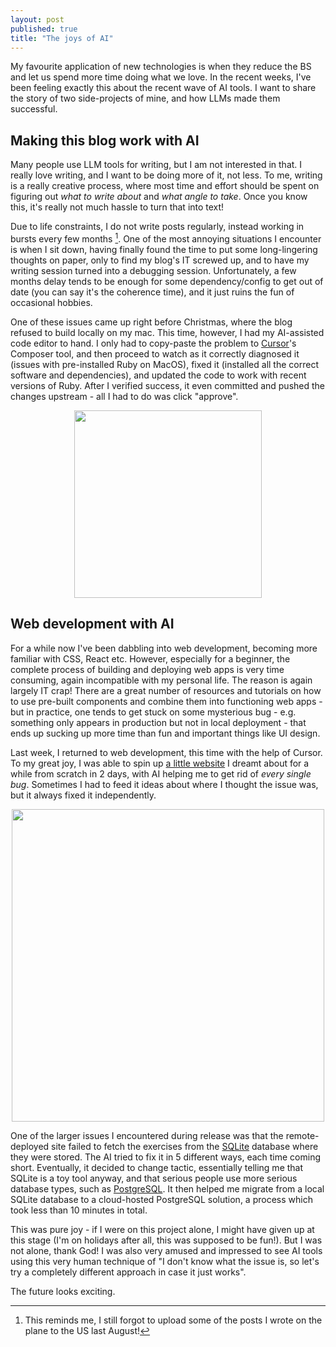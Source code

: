 ```yaml
---
layout: post
published: true
title: "The joys of AI"
---
```

My favourite application of new technologies is when they reduce the BS and let us spend more time doing what we love. In the recent weeks, I've been feeling exactly this about the recent wave of AI tools. I want to share the story of two side-projects of mine, and how LLMs made them successful.

## Making this blog work with AI

Many people use LLM tools for writing, but I am not interested in that. I really love writing, and I want to be doing more of it, not less. To me, writing is a really creative process, where most time and effort should be spent on figuring out *what to write about* and *what angle to take*. Once you know this, it's really not much hassle to turn that into text!

Due to life constraints, I do not write posts regularly, instead working in bursts every few months [^1]. One of the most annoying situations I encounter is when I sit down, having finally found the time to put some long-lingering thoughts on paper, only to find my blog's IT screwed up, and to have my writing session turned into a debugging session. Unfortunately, a few months delay tends to be enough for some dependency/config to get out of date (you can say it's the coherence time), and it just ruins the fun of occasional hobbies.

One of these issues came up right before Christmas, where the blog refused to build locally on my mac. This time, however, I had my AI-assisted code editor to hand. I only had to copy-paste the problem to [Cursor](https://cursor.sh)'s Composer tool, and then proceed to watch as it correctly diagnosed it (issues with pre-installed Ruby on MacOS), fixed it (installed all the correct software and dependencies), and updated the code to work with recent versions of Ruby. After I verified success, it even committed and pushed the changes upstream - all I had to do was click "approve".

<div style="text-align: center">
<img src="https://remnote-user-data.s3.amazonaws.com/GDdv5ccXL57CHNTtIbl4MjPL-w4ehhhTBOnNKniAMAcrNRJVV45GlAZTHzHcSmlbXCqaPYO-0t12ZcYCeph09wEpxQfkIcM6pYLqqNGZ4_NZgNGt_8wgp5Cg1bnkMJaQ.png" width="300px" />
</div>

## Web development with AI

For a while now I've been dabbling into web development, becoming more familiar with CSS, React etc. However, especially for a beginner, the complete process of building and deploying web apps is very time consuming, again incompatible with my personal life. The reason is again largely IT crap! There are a great number of resources and tutorials on how to use pre-built components and combine them into functioning web apps - but in practice, one tends to get stuck on some mysterious bug - e.g. something only appears in production but not in local deployment - that ends up sucking up more time than fun and important things like UI design.

Last week, I returned to web development, this time with the help of Cursor. To my great joy, I was able to spin up [a little website](https://german-no-bs.netlify.app/) I dreamt about for a while from scratch in 2 days, with AI helping me to get rid of *every single bug*. Sometimes I had to feed it ideas about where I thought the issue was, but it always fixed it independently.

<div style="text-align: center">
<img src="https://remnote-user-data.s3.amazonaws.com/Q78FdgKCQoY8zqGDk60RfVRLz_pDSyQl0zvdKjFXJUVh11pOxBYUma1V8RSfULDgfqBZGJqqafcSKdsJY2a1RpHLFbN2i4J7ZExnLKfjvELal7p7Cxw5M9RqFh2E4xcf.png" width="500px" />
</div>

One of the larger issues I encountered during release was that the remote-deployed site failed to fetch the exercises from the [SQLite](https://www.sqlite.org/) database where they were stored. The AI tried to fix it in 5 different ways, each time coming short. Eventually, it decided to change tactic, essentially telling me that SQLite is a toy tool anyway, and that serious people use more serious database types, such as [PostgreSQL](https://www.postgresql.org/). It then helped me migrate from a local SQLite database to a cloud-hosted PostgreSQL solution, a process which took less than 10 minutes in total. 

This was pure joy - if I were on this project alone, I might have given up at this stage (I'm on holidays after all, this was supposed to be fun!). But I was not alone, thank God! I was also very amused and impressed to see AI tools using this very human technique of "I don't know what the issue is, so let's try a completely different approach in case it just works".

The future looks exciting.

[^1]: This reminds me, I still forgot to upload some of the posts I wrote on the plane to the US last August!